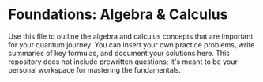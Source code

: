 # Foundations: Algebra & Calculus

Use this file to outline the algebra and calculus concepts that are important for your quantum journey. You can insert your own practice problems, write summaries of key formulas, and document your solutions here. This repository does not include prewritten questions; it's meant to be your personal workspace for mastering the fundamentals.
